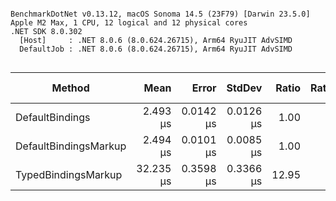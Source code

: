 ```

BenchmarkDotNet v0.13.12, macOS Sonoma 14.5 (23F79) [Darwin 23.5.0]
Apple M2 Max, 1 CPU, 12 logical and 12 physical cores
.NET SDK 8.0.302
  [Host]     : .NET 8.0.6 (8.0.624.26715), Arm64 RyuJIT AdvSIMD
  DefaultJob : .NET 8.0.6 (8.0.624.26715), Arm64 RyuJIT AdvSIMD


```
| Method                | Mean      | Error     | StdDev    | Ratio | RatioSD | Gen0   | Gen1   | Gen2   | Allocated | Alloc Ratio |
|---------------------- |----------:|----------:|----------:|------:|--------:|-------:|-------:|-------:|----------:|------------:|
| DefaultBindings       |  2.493 μs | 0.0142 μs | 0.0126 μs |  1.00 |    0.00 | 0.2708 | 0.1335 |      - |   2.22 KB |        1.00 |
| DefaultBindingsMarkup |  2.494 μs | 0.0101 μs | 0.0085 μs |  1.00 |    0.01 | 0.2708 | 0.1335 |      - |   2.22 KB |        1.00 |
| TypedBindingsMarkup   | 32.235 μs | 0.3598 μs | 0.3366 μs | 12.95 |    0.15 | 1.3428 | 0.6714 | 0.0610 |  11.13 KB |        5.02 |
